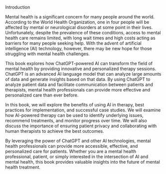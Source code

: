 Introduction

Mental health is a significant concern for many people around the world. According to the World Health Organization, one in four people will be affected by mental or neurological disorders at some point in their lives. Unfortunately, despite the prevalence of these conditions, access to mental health care remains limited, with long wait times and high costs acting as barriers for many people seeking help. With the advent of artificial intelligence (AI) technology, however, there may be new hope for those struggling with mental health challenges.

This book explores how ChatGPT-powered AI can transform the field of mental health by providing innovative and personalized therapy sessions. ChatGPT is an advanced AI language model that can analyze large amounts of data and generate insights based on that data. By using ChatGPT to analyze patient data and facilitate communication between patients and therapists, mental health professionals can provide more effective and personalized care than ever before.

In this book, we will explore the benefits of using AI in therapy, best practices for implementation, and successful case studies. We will examine how AI-powered therapy can be used to identify underlying issues, recommend treatments, and monitor progress over time. We will also discuss the importance of ensuring patient privacy and collaborating with human therapists to achieve the best outcomes.

By leveraging the power of ChatGPT and other AI technologies, mental health professionals can provide more accessible, effective, and personalized care for patients. Whether you are a mental health professional, patient, or simply interested in the intersection of AI and mental health, this book provides valuable insights into the future of mental health treatment.
